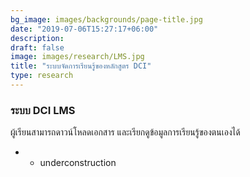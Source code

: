 ```yaml
---
bg_image: images/backgrounds/page-title.jpg
date: "2019-07-06T15:27:17+06:00"
description: 
draft: false
image: images/research/LMS.jpg
title: "ระบบจัดการเรียนรู้ของหลักสูตร DCI"
type: research
---
```


### ระบบ DCI LMS

ผู้เรียนสามารถดาวน์โหลดเอกสาร และเรียกดูข้อมูลการเรียนรู้ของตนเองได้


- - underconstruction

